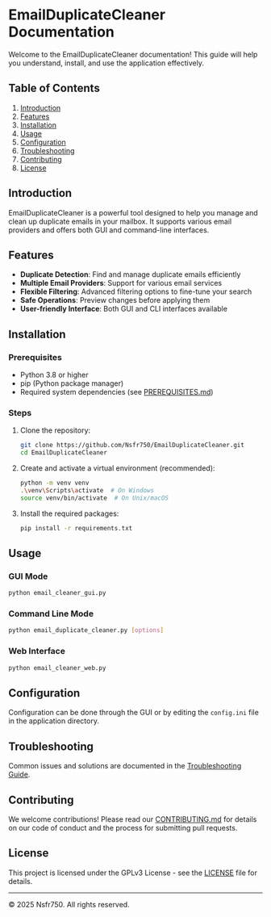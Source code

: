 # EmailDuplicateCleaner Documentation

Welcome to the EmailDuplicateCleaner documentation! This guide will help you understand, install, and use the application effectively.

## Table of Contents

1. [Introduction](#introduction)
2. [Features](#features)
3. [Installation](#installation)
4. [Usage](#usage)
5. [Configuration](#configuration)
6. [Troubleshooting](#troubleshooting)
7. [Contributing](#contributing)
8. [License](#license)

## Introduction

EmailDuplicateCleaner is a powerful tool designed to help you manage and clean up duplicate emails in your mailbox. It supports various email providers and offers both GUI and command-line interfaces.

## Features

- **Duplicate Detection**: Find and manage duplicate emails efficiently
- **Multiple Email Providers**: Support for various email services
- **Flexible Filtering**: Advanced filtering options to fine-tune your search
- **Safe Operations**: Preview changes before applying them
- **User-friendly Interface**: Both GUI and CLI interfaces available

## Installation

### Prerequisites

- Python 3.8 or higher
- pip (Python package manager)
- Required system dependencies (see [PREREQUISITES.md](PREREQUISITES.md))

### Steps

1. Clone the repository:
   ```bash
   git clone https://github.com/Nsfr750/EmailDuplicateCleaner.git
   cd EmailDuplicateCleaner
   ```

2. Create and activate a virtual environment (recommended):
   ```bash
   python -m venv venv
   .\venv\Scripts\activate  # On Windows
   source venv/bin/activate  # On Unix/macOS
   ```

3. Install the required packages:
   ```bash
   pip install -r requirements.txt
   ```

## Usage

### GUI Mode

```bash
python email_cleaner_gui.py
```

### Command Line Mode

```bash
python email_duplicate_cleaner.py [options]
```

### Web Interface

```bash
python email_cleaner_web.py
```

## Configuration

Configuration can be done through the GUI or by editing the `config.ini` file in the application directory.

## Troubleshooting

Common issues and solutions are documented in the [Troubleshooting Guide](TROUBLESHOOTING.md).

## Contributing

We welcome contributions! Please read our [CONTRIBUTING.md](CONTRIBUTING.md) for details on our code of conduct and the process for submitting pull requests.

## License

This project is licensed under the GPLv3 License - see the [LICENSE](LICENSE) file for details.

---

© 2025 Nsfr750. All rights reserved.
